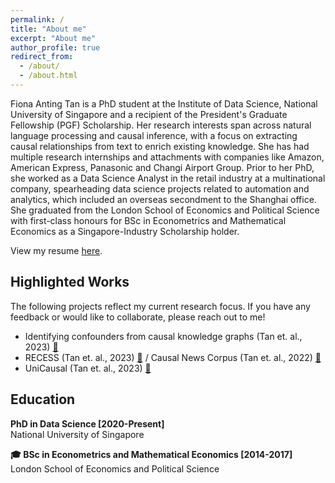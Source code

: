 ```yaml
---
permalink: /
title: "About me"
excerpt: "About me"
author_profile: true
redirect_from: 
  - /about/
  - /about.html
---
```


Fiona Anting Tan is a PhD student at the Institute of Data Science, National University of Singapore and a recipient of the President's Graduate Fellowship (PGF) Scholarship. Her research interests span across natural language processing and causal inference, with a focus on extracting causal relationships from text to enrich existing knowledge. She has had multiple research internships and attachments with companies like Amazon, American Express, Panasonic and Changi Airport Group. Prior to her PhD, she worked as a Data Science Analyst in the retail industry at a multinational company, spearheading data science projects related to automation and analytics, which included an overseas secondment to the Shanghai office. She graduated from the London School of Economics and Political Science with first-class honours for BSc in Econometrics and Mathematical Economics as a Singapore-Industry Scholarship holder. 

View my resume <a href="https://tanfiona.github.io/files/Fiona%20Anting%20Tan%20-%20CV.pdf" target="_blank">here</a>.


<h2>Highlighted Works</h2>
The following projects reflect my current research focus. If you have any feedback or would like to collaborate, please reach out to me!

* Identifying confounders from causal knowledge graphs (Tan et. al., 2023) <a href="https://tanfiona.github.io/publication/2023-11-01-econarc-short">🔗</a>
* RECESS (Tan et. al., 2023) <a href="https://tanfiona.github.io/publication/2023-11-01-recess-cnc-v2">🔗</a> / Causal News Corpus (Tan et. al., 2022) <a href="https://tanfiona.github.io/publication/2022-06-01-causal-news-corpus">🔗</a>
* UniCausal (Tan et. al., 2023) <a href="https://tanfiona.github.io/publication/2023-08-28-unicausal-repository">🔗</a>

<h2>Education</h2>
<b>PhD in Data Science [2020-Present]</b><br>
National University of Singapore

<b>🎓 BSc in Econometrics and Mathematical Economics [2014-2017]</b><br>
London School of Economics and Political Science



